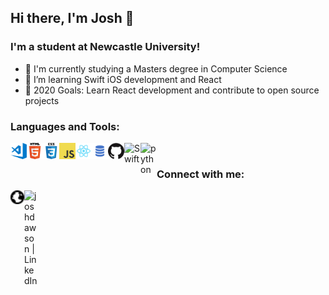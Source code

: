 ## Hi there, I'm Josh 👋

### I'm a student at Newcastle University!
- 🔭 I'm currently studying a Masters degree in Computer Science
- 🌱 I’m learning Swift iOS development and React
- 🥅 2020 Goals: Learn React development and contribute to open source projects

### Languages and Tools:

<img align="left" alt="Visual Studio Code" width="26px" src="https://raw.githubusercontent.com/github/explore/80688e429a7d4ef2fca1e82350fe8e3517d3494d/topics/visual-studio-code/visual-studio-code.png" />
<img align="left" alt="HTML5" width="26px" src="https://raw.githubusercontent.com/github/explore/80688e429a7d4ef2fca1e82350fe8e3517d3494d/topics/html/html.png" />
<img align="left" alt="CSS3" width="26px" src="https://raw.githubusercontent.com/github/explore/80688e429a7d4ef2fca1e82350fe8e3517d3494d/topics/css/css.png" />
<img align="left" alt="JavaScript" width="26px" src="https://raw.githubusercontent.com/github/explore/80688e429a7d4ef2fca1e82350fe8e3517d3494d/topics/javascript/javascript.png" />
<img align="left" alt="React" width="26px" src="https://raw.githubusercontent.com/github/explore/80688e429a7d4ef2fca1e82350fe8e3517d3494d/topics/react/react.png" />
<img align="left" alt="SQL" width="26px" src="https://raw.githubusercontent.com/github/explore/80688e429a7d4ef2fca1e82350fe8e3517d3494d/topics/sql/sql.png" />
<img align="left" alt="GitHub" width="26px" src="https://raw.githubusercontent.com/github/explore/78df643247d429f6cc873026c0622819ad797942/topics/github/github.png" />
<img align="left" alt="Swift" width="26px" src="https://image.flaticon.com/icons/svg/732/732250.svg" />
<img align="left" alt="python" width="26px" src="https://upload.wikimedia.org/wikipedia/commons/thumb/c/c3/Python-logo-notext.svg/600px-Python-logo-notext.svg.png" />  

<br>

### Connect with me:

[<img align="left" alt="joshrdawson.com" width="22px" src="https://raw.githubusercontent.com/iconic/open-iconic/master/svg/globe.svg" />][website]
[<img align="left" alt="joshdawson | LinkedIn" width="22px" src="https://cdn.jsdelivr.net/npm/simple-icons@v3/icons/linkedin.svg" />][linkedin]

[website]: https://joshdawson.uk
[linkedin]: https://www.linkedin.com/in/josh-dawson-4869a618b/

